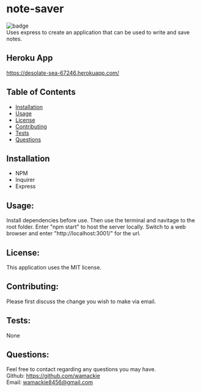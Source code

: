 # note-saver
![badge](https://img.shields.io/badge/license-MIT-yellowgreen)<br>
Uses express to create an application that can be used to write and save notes.
    
## Heroku App
https://desolate-sea-67246.herokuapp.com/

## Table of Contents
* [Installation](#installation)
* [Usage](#usage)
* [License](#license)
* [Contributing](#contributing)
* [Tests](#tests)
* [Questions](#questions)
    
## Installation
* NPM
* Inquirer
* Express
    
## Usage:
Install dependencies before use. Then use the terminal and navitage to the root folder. Enter "npm start" to host the server locally. Switch to a web browser and enter "http://localhost:3001/" for the url. 
    
## License:
This application uses the MIT license.
    
## Contributing:
Please first discuss the change you wish to make via email.
    
## Tests:
None
    
## Questions:
Feel free to contact regarding any questions you may have.<br>
Github: https://github.com/wamackie<br>
Email: wamackie8456@gmail.com